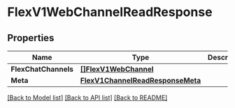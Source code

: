 # FlexV1WebChannelReadResponse

## Properties

Name | Type | Description | Notes
------------ | ------------- | ------------- | -------------
**FlexChatChannels** | [**[]FlexV1WebChannel**](flex.v1.web_channel.md) |  | [optional] 
**Meta** | [**FlexV1ChannelReadResponseMeta**](flex_v1_channelReadResponse_meta.md) |  | [optional] 

[[Back to Model list]](../README.md#documentation-for-models) [[Back to API list]](../README.md#documentation-for-api-endpoints) [[Back to README]](../README.md)


